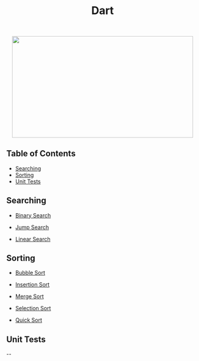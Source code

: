 <h1 align="center">Dart</h1> <br>

<p align="center"><image src="https://external-content.duckduckgo.com/iu/?u=https%3A%2F%2Ftse1.mm.bing.net%2Fth%3Fid%3DOIP.QCajckOeBhRaLzi0RoFqigHaEK%26pid%3DApi&f=1" width ="474" height="266"></image></p>

## Table of Contents

- [Searching](#searching)
- [Sorting](#sorting)
- [Unit Tests](#unit-tests)

<a name="searching"></a>

## Searching

- [Binary Search](https://github.com/aniketsharma00411/algorithmsUse/blob/master/Dart/Searching/binary_search.dart)

- [Jump Search](https://github.com/aniketsharma00411/algorithmsUse/blob/master/Dart/Searching/jump_search.dart)

- [Linear Search](https://github.com/aniketsharma00411/algorithmsUse/blob/master/Dart/Searching/linear_search.dart)

<a name="sorting"></a>

## Sorting

- [Bubble Sort](https://github.com/aniketsharma00411/algorithmsUse/blob/master/Dart/Sorting/bubble_sort.dart)

- [Insertion Sort](https://github.com/aniketsharma00411/algorithmsUse/blob/master/Dart/Sorting/insertion_sort.dart)

- [Merge Sort](https://github.com/aniketsharma00411/algorithmsUse/blob/master/Dart/Sorting/merge_sort.dart)

- [Selection Sort](https://github.com/aniketsharma00411/algorithmsUse/blob/master/Dart/Sorting/selection_sort.dart)

- [Quick Sort](https://github.com/aniketsharma00411/algorithmsUse/blob/master/Dart/Sorting/quick_sort.dart)

<a name="unit-tests"></a>

## Unit Tests

--
